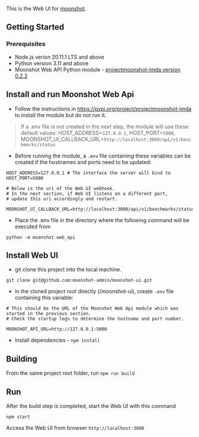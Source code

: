This is the Web UI for [moonshot](https://github.com/moonshot-admin/moonshot).

## Getting Started

### Prerequisites

- Node.js verion 20.11.1 LTS and above
- Python version 3.11 and above
- Moonshot Web API Python module - [projectmoonshot-imda version 0.2.2](https://pypi.org/project/projectmoonshot-imda/)

## Install and run Moonshot Web Api

- Follow the instructions in https://pypi.org/project/projectmoonshot-imda to install the module but do not run it.

> If a .env file is not created in the next step, the module will use these default values: HOST_ADDRESS=`127.0.0.1`, HOST_PORT=`5000`, MOONSHOT_UI_CALLBACK_URL=`http://localhost:3000/api/v1/benchmarks/status`
- Before running the module, a `.env` file containing these variables can be created if the hostnames and ports need to be updated:

```
HOST_ADDRESS=127.0.0.1 # The interface the server will bind to
HOST_PORT=5000

# Below is the uri of the Web UI webhook.
# In the next section, if Web UI listens on a different port,
# update this uri accordingly and restart.

MOONSHOT_UI_CALLBACK_URL=http://localhost:3000/api/v1/benchmarks/status 
```
- Place the .env file in the directory where the following command will be executed from

`python -m moonshot web_api`

## Install Web UI

- git clone this project into the local machine.

`git clone git@github.com:moonshot-admin/moonshot-ui.git`

- In the cloned project root directly (/moonshot-ui), create `.env` file containing this variable:

```
# This should be the URL of the Moonshot Web Api module which was started in the previous section.
# Check the startup logs to determine the hostname and port number.

MOONSHOT_API_URL=http://127.0.0.1:5000
```
- Install dependencies - `npm install`


## Building

From the same project root folder, run `npm run build`

## Run

After the build step is completed, start the Web UI with this command

`npm start`

Access the Web UI from browser `http://localhost:3000`
